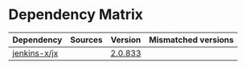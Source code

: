 # Dependency Matrix

Dependency | Sources | Version | Mismatched versions
---------- | ------- | ------- | -------------------
[jenkins-x/jx](https://github.com/jenkins-x/jx) |  | [2.0.833](https://github.com/jenkins-x/jx/releases/tag/v2.0.833) | 
